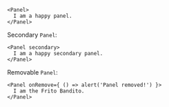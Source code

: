 ```
<Panel>
  I am a happy panel.
</Panel>
```

Secondary `Panel`:
```
<Panel secondary>
  I am a happy secondary panel.
</Panel>
```

Removable `Panel`:
```
<Panel onRemove={ () => alert('Panel removed!') }>
  I am the Frito Bandito.
</Panel>
